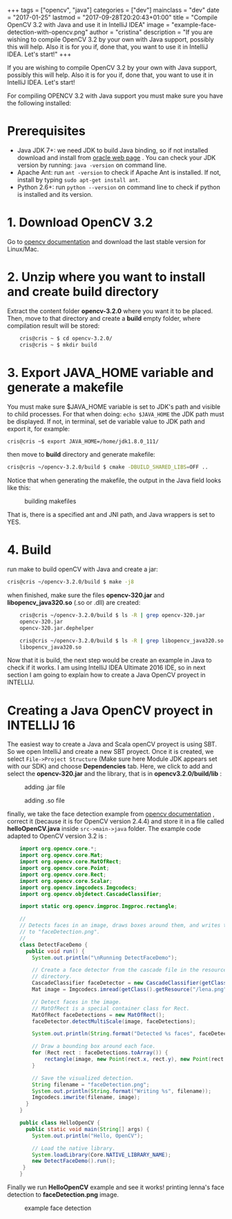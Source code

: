 +++
tags = ["opencv", "java"]
categories = ["dev"]
mainclass = "dev"
date = "2017-01-25"
lastmod = "2017-09-28T20:20:43+01:00"
title = "Compile OpenCV 3.2 with Java and use it in IntelliJ IDEA"
image = "example-face-detection-with-opencv.png"
author = "cristina"
description = "If you are wishing to compile OpenCV 3.2 by your own with Java support, possibly this will help. Also it is for you if, done that, you want to use it in IntelliJ IDEA. Let's start!"
+++

If you are wishing to compile OpenCV 3.2 by your own with Java support, possibly this will help. Also it is for you if, done that, you want to use it in IntelliJ IDEA. Let's start!

For compiling OPENCV 3.2 with Java support you must make sure you have the following installed:

# Prerequisites

 - Java JDK 7+: we need JDK to build Java binding, so if not  installed download and install from [oracle web page](http://www.oracle.com/technetwork/java/javase/downloads/index.html "www.oracle.com") . You can check your JDK  version by running: `java -version`  on command line.
 - Apache Ant: run `ant -version` to check if Apache Ant is installed. If not, install by typing `sudo apt-get install ant`.
 - Python 2.6+: run `python --version` on command line to check if python is installed and its version.

<!--more--><!--ad-->

# 1. Download OpenCV 3.2

 Go to [opencv documentation](http://opencv.org/ "opencv.org") and download the last stable version for Linux/Mac.

# 2. Unzip where you want to install and create build directory

Extract the content folder **opencv-3.2.0** where you want it to be placed. Then, move to that directory and create a **build** empty folder, where compilation result will be stored:

```bash
    cris@cris ~ $ cd opencv-3.2.0/
    cris@cris ~ $ mkdir build
```

# 3. Export JAVA_HOME variable and generate a makefile

You must make sure $JAVA_HOME variable is set to JDK's path and visible to child processes.  For that when doing: `echo $JAVA_HOME` the JDK path must be displayed. If not, in terminal, set de variable value to JDK path and export it, for example:

```bash
cris@cris ~$ export JAVA_HOME=/home/jdk1.8.0_111/
```

then move to **build** directory and generate makefile:

```bash
cris@cris ~/opencv-3.2.0/build $ cmake -DBUILD_SHARED_LIBS=OFF ..
```

Notice that when generating the makefile, the output in the Java field looks like this:

<figure>
    <amp-img sizes="(min-width: 983px) 983px, 100vw" on="tap:lightbox1" role="button" tabindex="0" layout="responsive" src="/img/output-build-makefiles-opencv-java.png" width="983px" height="164px"></amp-img>
    <figcaption>building makefiles</figcaption>
</figure>

That is, there is a specified ant and JNI path, and Java wrappers is set to YES.

# 4. Build

run make to build openCV with Java and create a jar:

```bash
cris@cris ~/opencv-3.2.0/build $ make -j8
```

when finished, make sure the files **opencv-320.jar** and **libopencv_java320.so** (.so or .dll) are created:

```bash
    cris@cris ~/opencv-3.2.0/build $ ls -R | grep opencv-320.jar
    opencv-320.jar
    opencv-320.jar.dephelper

    cris@cris ~/opencv-3.2.0/build $ ls -R | grep libopencv_java320.so
    libopencv_java320.so
```

Now that it is build, the next step would be create an example in Java to check if it works. I am using IntelliJ IDEA Ultimate 2016 IDE, so in next section I am going to explain how to create a Java OpenCV proyect in INTELLIJ.

# Creating a Java OpenCV proyect in INTELLIJ 16

 The easiest way to create a Java and Scala openCV proyect is using SBT.
  So we open IntelliJ and create a new SBT proyect. Once it is created, we select `File->Project Structure`  (Make sure here Module JDK appears set with our SDK)
 and choose **Dependencies** tab. Here, we click to add and select the **opencv-320.jar** and  the library, that is in **opencv3.2.0/build/lib** :

<figure>
    <amp-img sizes="(min-width: 1022px) 1022px, 100vw" on="tap:lightbox1" role="button" tabindex="0" layout="responsive" src="/img/adding-Opencv-jar-to-IntelliJ-project.png" title="" alt="" width="1022" height="341"></amp-img>
    <figcaption>adding .jar file</figcaption>
</figure>

<figure>
    <amp-img sizes="(min-width: 734px) 734px, 100vw" on="tap:lightbox1" role="button" tabindex="0" layout="responsive" src="/img/adding-libpath-to-intelliJ-project.png" title="" alt="" width="734" height="291"></amp-img>
    <figcaption>adding .so file</figcaption>
</figure>


finally, we take the face detection example from [opencv documentation](http://docs.opencv.org/2.4.4-beta/doc/tutorials/introduction/desktop_java/java_dev_intro.html "docs.opencv.org") , correct it (because it is for OpenCV version 2.4.4)  and store it in a file called **helloOpenCV.java** inside `src->main->java` folder.  The example code adapted to OpenCV version 3.2 is :

```java
    import org.opencv.core.*;
    import org.opencv.core.Mat;
    import org.opencv.core.MatOfRect;
    import org.opencv.core.Point;
    import org.opencv.core.Rect;
    import org.opencv.core.Scalar;
    import org.opencv.imgcodecs.Imgcodecs;
    import org.opencv.objdetect.CascadeClassifier;

    import static org.opencv.imgproc.Imgproc.rectangle;

    //
    // Detects faces in an image, draws boxes around them, and writes the results
    // to "faceDetection.png".
    //
    class DetectFaceDemo {
      public void run() {
        System.out.println("\nRunning DetectFaceDemo");

        // Create a face detector from the cascade file in the resources
        // directory.
        CascadeClassifier faceDetector = new CascadeClassifier(getClass().getResource("/lbpcascade_frontalface.xml").getPath());
        Mat image = Imgcodecs.imread(getClass().getResource("/lena.png").getPath());

        // Detect faces in the image.
        // MatOfRect is a special container class for Rect.
        MatOfRect faceDetections = new MatOfRect();
        faceDetector.detectMultiScale(image, faceDetections);

        System.out.println(String.format("Detected %s faces", faceDetections.toArray().length));

        // Draw a bounding box around each face.
        for (Rect rect : faceDetections.toArray()) {
            rectangle(image, new Point(rect.x, rect.y), new Point(rect.x + rect.width, rect.y + rect.height), new Scalar(0, 255, 0));
        }

        // Save the visualized detection.
        String filename = "faceDetection.png";
        System.out.println(String.format("Writing %s", filename));
        Imgcodecs.imwrite(filename, image);
      }
    }

    public class HelloOpenCV {
      public static void main(String[] args) {
        System.out.println("Hello, OpenCV");

        // Load the native library.
        System.loadLibrary(Core.NATIVE_LIBRARY_NAME);
        new DetectFaceDemo().run();
     }
    }
```

Finally we run **HelloOpenCV** example and see it works! printing lenna's face detection to **faceDetection.png** image.

<figure>
    <amp-img sizes="(min-width: 531px) 531px, 100vw" on="tap:lightbox1" role="button" tabindex="0" layout="responsive" src="/img/example-face-detection-with-opencv.png" title="" alt="" width="531" height="528"></amp-img>
    <figcaption>example face detection</figcaption>
</figure>
